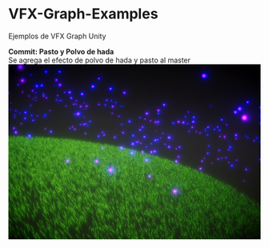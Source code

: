 # VFX-Graph-Examples
Ejemplos de VFX Graph Unity

**Commit: Pasto y Polvo de hada**<br>
Se agrega el efecto de polvo de hada y pasto al master
![Pasto y polvo de hada](https://github.com/BrunirowsCode/VFX-Graph-Examples/blob/master/GrassAndFairyDust.PNG)
